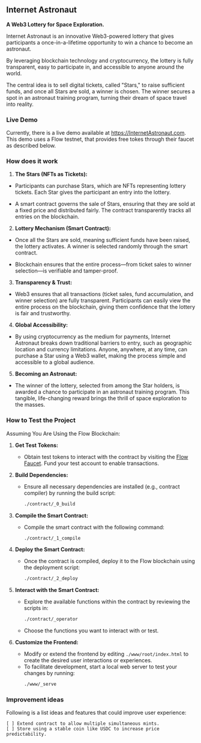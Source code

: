 ## Internet Astronaut 

**A Web3 Lottery for Space Exploration.**

Internet Astronaut is an innovative Web3-powered lottery that gives participants a once-in-a-lifetime opportunity to win a chance to become an astronaut.

By leveraging blockchain technology and cryptocurrency, the lottery is fully transparent, easy to participate in, and accessible to anyone around the world. 

The central idea is to sell digital tickets, called "Stars," to raise sufficient funds, and once all Stars are sold, a winner is chosen. The winner secures a spot in an astronaut training program, turning their dream of space travel into reality.

### Live Demo

Currently, there is a live demo available at https://InternetAstronaut.com. This demo uses a Flow testnet, that provides free tokes through their faucet as described below. 


### How does it work

1. **The Stars (NFTs as Tickets):**

* Participants can purchase Stars, which are NFTs representing lottery tickets. Each Star gives the participant an entry into the lottery.

* A smart contract governs the sale of Stars, ensuring that they are sold at a fixed price and distributed fairly. The contract transparently tracks all entries on the blockchain.

2. **Lottery Mechanism (Smart Contract):**

* Once all the Stars are sold, meaning sufficient funds have been raised, the lottery activates. A winner is selected randomly through the smart contract.

* Blockchain ensures that the entire process—from ticket sales to winner selection—is verifiable and tamper-proof.

3. **Transparency & Trust:**

* Web3 ensures that all transactions (ticket sales, fund accumulation, and winner selection) are fully transparent. Participants can easily view the entire process on the blockchain, giving them confidence that the lottery is fair and trustworthy.

4. **Global Accessibility:**

* By using cryptocurrency as the medium for payments, Internet Astronaut breaks down traditional barriers to entry, such as geographic location and currency limitations.
Anyone, anywhere, at any time, can purchase a Star using a Web3 wallet, making the process simple and accessible to a global audience.

 
5. **Becoming an Astronaut:**

* The winner of the lottery, selected from among the Star holders, is awarded a chance to participate in an astronaut training program. This tangible, life-changing reward brings the thrill of space exploration to the masses.


### How to Test the Project

Assuming You Are Using the Flow Blockchain: 

1. **Get Test Tokens:**
   - Obtain test tokens to interact with the contract by visiting the [Flow Faucet](https://faucet.flow.com/fund-account). Fund your test account to enable transactions.

2. **Build Dependencies:**
   - Ensure all necessary dependencies are installed (e.g., contract compiler) by running the build script:
     ```bash
     ./contract/_0_build
     ```

3. **Compile the Smart Contract:**
   - Compile the smart contract with the following command:
     ```bash
     ./contract/_1_compile
     ```

4. **Deploy the Smart Contract:**
   - Once the contract is compiled, deploy it to the Flow blockchain using the deployment script:
     ```bash
     ./contract/_2_deploy
     ```

5. **Interact with the Smart Contract:**
   - Explore the available functions within the contract by reviewing the scripts in:
     ```bash
     ./contract/_operator
     ```
   - Choose the functions you want to interact with or test.

6. **Customize the Frontend:**
   - Modify or extend the frontend by editing `./www/root/index.html` to create the desired user interactions or experiences.
   - To facilitate development, start a local web server to test your changes by running:
     ```bash
     ./www/_serve
     ```

    
### Improvement ideas

Following is a list ideas and features that could improve user experience: 
```
[ ] Extend contract to allow multiple simultaneous mints.
[ ] Store using a stable coin like USDC to increase price predictability. 
```